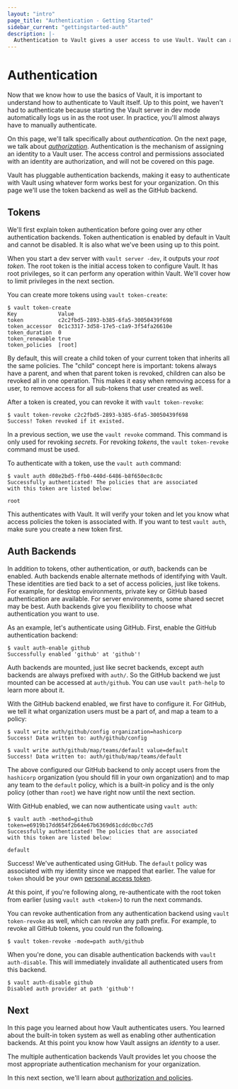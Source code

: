 ```yaml
---
layout: "intro"
page_title: "Authentication - Getting Started"
sidebar_current: "gettingstarted-auth"
description: |-
  Authentication to Vault gives a user access to use Vault. Vault can authenticate using multiple methods.
---
```


# Authentication

Now that we know how to use the basics of Vault, it is important to understand
how to authenticate to Vault itself. Up to this point, we haven't had to
authenticate because starting the Vault server in dev mode automatically logs
us in as the root user. In practice, you'll almost always have to manually authenticate.

On this page, we'll talk specifically about _authentication_. On the
next page, we talk about
[_authorization_](/intro/getting-started/acl.html). Authentication is the
mechanism of assigning an identity to a Vault user. The access control
and permissions associated with an identity are authorization, and will
not be covered on this page.

Vault has pluggable authentication backends, making it easy to authenticate
with Vault using whatever form works best for your organization. On this page
we'll use the token backend as well as the GitHub backend.

## Tokens

We'll first explain token authentication before going over any other
authentication backends. Token authentication is enabled by default in
Vault and cannot be disabled. It is also what we've been using up to this
point.

When you start a dev server with `vault server -dev`, it outputs your
_root token_. The root token is the initial access token to configure Vault.
It has root privileges, so it can perform any operation within Vault.
We'll cover how to limit privileges in the next section.

You can create more tokens using `vault token-create`:

```
$ vault token-create
Key             Value
token           c2c2fbd5-2893-b385-6fa5-30050439f698
token_accessor  0c1c3317-3d58-17e5-c1a9-3f54fa26610e
token_duration  0
token_renewable true
token_policies  [root]
```

By default, this will create a child token of your current token that
inherits all the same policies. The "child" concept here
is important: tokens always have a parent, and when that parent token is
revoked, children can also be revoked all in one operation. This makes it
easy when removing access for a user, to remove access for all sub-tokens
that user created as well.

After a token is created, you can revoke it with `vault token-revoke`:

```
$ vault token-revoke c2c2fbd5-2893-b385-6fa5-30050439f698
Success! Token revoked if it existed.
```

In a previous section, we use the `vault revoke` command. This command
is only used for revoking _secrets_. For revoking _tokens_, the
`vault token-revoke` command must be used.

To authenticate with a token, use the `vault auth` command:

```
$ vault auth d08e2bd5-ffb0-440d-6486-b8f650ec8c0c
Successfully authenticated! The policies that are associated
with this token are listed below:

root
```

This authenticates with Vault. It will verify your token and let you know
what access policies the token is associated with. If you want to test
`vault auth`, make sure you create a new token first.

## Auth Backends

In addition to tokens, other authentication, or _auth_, backends can be enabled.
Auth backends enable alternate methods of identifying with
Vault.  These identities are tied back to a set of access policies, just
like tokens. For example, for desktop environments, private key or
GitHub based authentication are available. For server environments, some
shared secret may be best. Auth backends give you flexibility
to choose what authentication you want to use.

As an example, let's authenticate using GitHub. First, enable the
GitHub authentication backend:

```
$ vault auth-enable github
Successfully enabled 'github' at 'github'!
```

Auth backends are mounted, just like secret backends, except auth
backends are always prefixed with `auth/`. So the GitHub backend we just
mounted can be accessed at `auth/github`. You can use `vault path-help` to
learn more about it.

With the GitHub backend enabled, we first have to configure it. For GitHub,
we tell it what organization users must be a part of, and map a team to a policy:

```
$ vault write auth/github/config organization=hashicorp
Success! Data written to: auth/github/config

$ vault write auth/github/map/teams/default value=default
Success! Data written to: auth/github/map/teams/default
```

The above configured our GitHub backend to only accept users from the
`hashicorp` organization (you should fill in your own organization)
and to map any team to the `default` policy, which is a built-in policy and is
the only policy (other than `root`) we have right now until the next section.

With GitHub enabled, we can now authenticate using `vault auth`:

```
$ vault auth -method=github token=e6919b17dd654f2b64e67b6369d61cddc0bcc7d5
Successfully authenticated! The policies that are associated
with this token are listed below:

default
```

Success! We've authenticated using GitHub. The `default` policy was associated
with my identity since we mapped that earlier. The value for `token` should be
your own [personal access
token](https://help.github.com/articles/creating-an-access-token-for-command-line-use/).

At this point, if you're following along, re-authenticate with the root token
from earlier (using `vault auth <token>`) to run the next commands.

You can revoke authentication from any authentication backend using
`vault token-revoke` as well, which can revoke any path prefix. For
example, to revoke all GitHub tokens, you could run the following.

```
$ vault token-revoke -mode=path auth/github
```

When you're done, you can disable authentication backends with
`vault auth-disable`. This will immediately invalidate all authenticated
users from this backend.

```
$ vault auth-disable github
Disabled auth provider at path 'github'!
```

## Next

In this page you learned about how Vault authenticates users. You learned
about the built-in token system as well as enabling other authentication
backends. At this point you know how Vault assigns an _identity_ to
a user.

The multiple authentication backends Vault provides let you choose the
most appropriate authentication mechanism for your organization.

In this next section, we'll learn about
[authorization and policies](/intro/getting-started/acl.html).
